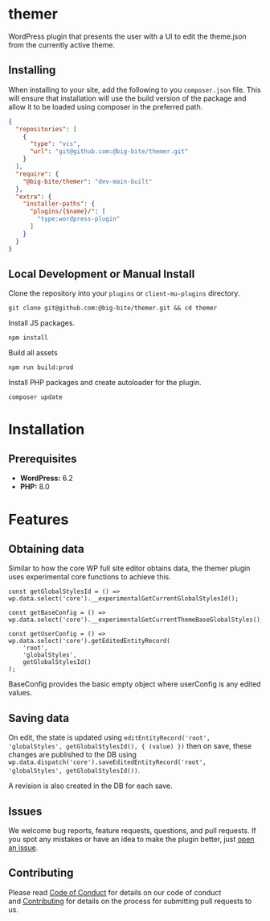 # themer
WordPress plugin that presents the user with a UI to edit the theme.json from the currently active theme.

## Installing
When installing to your site, add the following to you `composer.json` file. This will ensure that installation will use the build version of the package and allow it to be loaded using composer in the preferred path.
```json
{
  "repositories": [
    {
      "type": "vcs",
      "url": "git@github.com:@big-bite/themer.git"
    }
  ],
  "require": {
    "@big-bite/themer": "dev-main-built"
  },
  "extra": {
    "installer-paths": {
      "plugins/{$name}/": [
        "type:wordpress-plugin"
      ]
    }
  }
}

```

## Local Development or Manual Install
Clone the repository into your `plugins` or `client-mu-plugins` directory.
```
git clone git@github.com:@big-bite/themer.git && cd themer
```

Install JS packages.
```
npm install
```

Build all assets
```
npm run build:prod
```

Install PHP packages and create autoloader for the plugin.
```
composer update
```

# Installation

## Prerequisites

- **WordPress:** 6.2
- **PHP:** 8.0

# Features

## Obtaining data
Similar to how the core WP full site editor obtains data, the themer plugin uses experimental core functions to achieve this.
```
const getGlobalStylesId = () => wp.data.select('core').__experimentalGetCurrentGlobalStylesId();
```
```
const getBaseConfig = () => wp.data.select('core').__experimentalGetCurrentThemeBaseGlobalStyles();
```
```
const getUserConfig = () => wp.data.select('core').getEditedEntityRecord(
	'root',
	'globalStyles',
	getGlobalStylesId()
);
```

BaseConfig provides the basic empty object where userConfig is any edited values.


## Saving data
On edit, the state is updated using `editEntityRecord('root', 'globalStyles', getGlobalStylesId(), { (value) })` then on save, these changes are published to the DB
using `wp.data.dispatch('core').saveEditedEntityRecord('root', 'globalStyles', getGlobalStylesId())`.

A revision is also created in the DB for each save. 


## Issues

 We welcome bug reports, feature requests, questions, and pull requests. If you spot any mistakes or have an idea to make the plugin better, just [open an issue](https://github.com/bigbite/themer/issues/new/choose).

## Contributing

Please read [Code of Conduct](./CODE_OF_CONDUCT.md) for details on our code of conduct and [Contributing](./CONTRIBUTING.md) for details on the process for submitting pull requests to us.